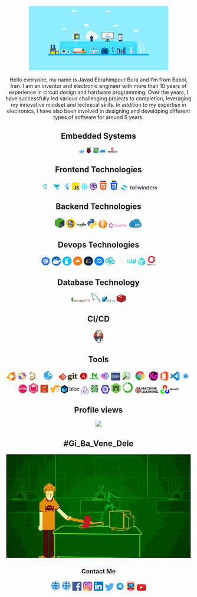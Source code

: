 <!-- <h1 align="left">Hey there <img src="https://media.giphy.com/media/hvRJCLFzcasrR4ia7z/giphy.gif" width="25px" height="25px"></h1> -->

<div align="center">
  <img src="/assets/gif/bg.gif" width="75%">
</div>

<p align="center">Hello everyone, my name is Javad Ebrahimpour Bura and I'm from Babol, Iran. I am an inventor and electronic engineer with more than 10 years of experience in circuit design and hardware programming. Over the years, I have successfully led various challenging projects to completion, leveraging my innovative mindset and technical skills. In addition to my expertise in electronics, I have also been involved in designing and developing different types of software for around 5 years.</p>

<!---
![](https://komarev.com/ghpvc/?username=asabeneh&color=green)
--->

<!-- ### Embedded Systems -->

<div align="center">
  <h2>Embedded Systems</h2>

  <img src ="/assets/images/st.png" alt="ST logo" width="3%" title='ST'/>
  
  <img src ="/assets/images/raspberry.png" alt="Raspberry logo" width="3%" title='Raspberry Pi'/>
  
  <img src ="/assets/images/arduino.png" alt="Arduino logo" width="3%" title='Arduino'/>
  
  <img src ="/assets/images/atmel.png" alt="Atmel logo" width="3%" title='Atmel'/>
  
  <img src ="/assets/images/microchip.png" alt="Microchip logo" width="6%" title='Microchip'/>
<div> 

<!-- ### Frontend Technologies -->

<div align="center">
  <h2>Frontend Technologies</h2>

  <img src ="/assets/images/c.png" alt="C logo" width="6%" title='C'/>
  
  <img src ="/assets/images/dart.png" alt="Dart logo" width="5%" title='Dart'/>
  
  <img src ="/assets/images/flutter.png" alt="Flutter logo" width="4%" title='Flutter'/>
  
  <img src ="/assets/images/javascript.svg" alt="JavaScript logo" width="4%" title='JavaScript'/>
  
  <img src ="/assets/images/react.svg" alt="React logo" width="4%" title='React'/>
  
  <img src ="/assets/images/gatsby.svg" alt="Gatsby logo" width="4%" title='Gatsby'/>
  
  <img src ="/assets/images/html.png" alt="HTML logo" width="5%" title='HTML'/>
  
  <img src ="/assets/images/css.png" alt="CSS logo" width="5%" title='CSS'/>
  
  <img src ="/assets/images/tailwindcss.svg" alt="tailwindcss logo" width="20%" title='Tailwind CSS'/>
<div> 
  
<!-- ### Backend Technologies -->

<div align="center">
  <h2>Backend Technologies</h2>

  <img src ="/assets/images/shell.png" alt="Shell logo" width="5%" title='Shell'/>

  <img src ="/assets/images/batch.png" alt="Batch logo" width="5%" title='Batch File'/>
  
  <img src ="/assets/images/nodejs.svg" alt="Node logo" width="5%" title='Nodejs'/>
  
  <img src ="/assets/images/python.svg" alt="Python logo" width="5%" title='Python'/>

  <img src ="/assets/images/cloudflare-workers.png" alt="Cloudflare workers logo" width="5%" title='Cloudflare Workers'/>
  
  <img src ="/assets/images/graphql.png" alt="Graphql logo" width="10%" title='Graphql'/>
  
  <img src ="/assets/images/api.png" alt="Restful api logo" width="7%" title='Restful API'/>
</div>

<!-- ### Devops Technologies -->

<div align="center">
  <h2>Devops Technologies</h2>
<!--   <img src ="/assets/images/devops.png" alt="devops logo" width="5%" title='DEVOPS'/>  -->
  
  <img src ="/assets/images/kubernetes.png" alt="kubernetes logo" width="5%" title='Kubernetes'/>
  
  <img src ="/assets/images/docker.png" alt="Docker logo" width="5%" title='Docker'/>

  <img src ="/assets/images/portainer.png" alt="Portainer logo" width="5%" title='Portainer'/>
  
  <img src ="/assets/images/cloudflare.png" alt="Cloudflare logo" width="5%" title='Cloudflare'/> 

  <img src ="/assets/images/gcloud.png" alt="Gcloud logo" width="5%" title='Google Cloud'/> 
  
  <img src ="/assets/images/digitalocean.png" alt="Digitalocean logo" width="5%" title='Digitalocean Cloud'/> 
  
  <img src ="/assets/images/arvan.png" alt="Arvan logo" width="5%" title='ArvanCloud | Unified Cloud Infrastructure'/> 
  
  <img src ="/assets/images/hamravesh.svg" alt="Hamravesh logo" width="5%" title='Hamravesh'/>

  <img src ="/assets/images/liara.svg" alt="Liara logo" width="10%" title='Liara'/>

  <img src ="/assets/images/openshift.png" alt="Openshift logo" width="5%" title='Openshift'/>
<div> 

<!-- ### Database technology -->

<div align="center">
  <h2>Database Technology</h2>

  <img src ="/assets/images/mongodb.svg" alt="MongoDB logo" width="10%" title='MongoDB'/>
  
  <img src ="/assets/images/mysql.svg" alt="Mysql logo" width="5%" title='MYSQL'/>
  
  <img src ="/assets/images/sqlite.svg" alt="Sqlite logo" width="7%" title='Sqlite'/>
  
  <img src ="/assets/images/redis.png" alt="Redis logo" width="5%" title='Redis'/>
</div>

<!-- ### CI/CD -->

<div align="center">
  <h2>CI/CD</h2>

  <img src ="/assets/images/jenkins.png" alt="Jenkins logo" width="5%" title='Jenkins'/>
</div>

<!-- ### Tools -->

<div align="center">
  <h2>Tools</h2>
  
  <img src ="/assets/images/ubuntu.png" alt="Ubuntu logo" width="5%" title='Ubuntu'/>

  <img src ="/assets/images/CentOS.png" alt="CentOS logo" width="5%" title='CentOS'/>
  
  <img src ="/assets/images/altium.png" alt="altium logo" width="5%" title='Altium Designer '/>
  
  <img src ="/assets/images/mx.png" alt="mx logo" width="10%" title='Cube MX'/>

  <img src ="/assets/images/git.svg" alt="Git logo" width="10%" title='Git'/>
    
  <img src ="/assets/images/ansible.svg" alt="Ansible logo" width="5%" title='Ansible'/>
  
  <img src ="/assets/images/nginx.png" alt="Nginx logo" width="5%" title='Nginx'/> 
  
  <img src ="/assets/images/pm2.png" alt="Pm2 logo" width="5%" title='PM2'/> 
  
  <img src ="/assets/images/oop.png" alt="Object oriented programming" width="5%" title='Object Oriented Programming'/>

  <img src ="/assets/images/osm.png" alt="Openstreetmap" width="5%" title='Openstreetmap'/>
  
  <img src ="/assets/images/chromeExtension.png" alt="Chrome extension logo" width="8%" title='Chrome Extension'/>
  
  <img src ="/assets/images/xd.png" alt="XD logo" width="5%" title='XD'/>
  
  <img src ="/assets/images/office.png" alt="VS Code logo" width="5%" title='Office'/>
  
  <img src ="/assets/images/visual-studio-code.svg" alt="VS Code logo" width="5%" title='Visual Studio Code'/>
  
  <img src ="/assets/images/webpack.png" alt="Webpack logo" width="5%" title='Webpack'/>
  
  <img src ="/assets/images/mvvm.png" alt="MVVM logo" width="5%" title='Model-View-ViewModel'/>
  
  <img src ="/assets/images/unitTest.png" alt="Unit Test logo" width="5%" title='Unit Test'/>
  
  <img src ="/assets/images/jest.png" alt="Jest logo" width="5%" title='Jest'/>
  
  <img src ="/assets/images/s3.png" alt="S3 logo" width="5%" title='S3'/>
  
  <img src ="/assets/images/bloc.png" alt="Bloc logo" width="10%" title='Bloc'/>
  
  <img src ="/assets/images/redux.svg" alt="Redux logo" width="4%" title='Redux'/>
  
  <img src ="/assets/images/ffmpeg.jpg" alt="Ffmpeg logo" width="5%" title='FFMPEG'/>
  
  <img src ="/assets/images/eslint.svg" alt="ESLint logo" width="5%" title='ESLint'/>
  
  <img src ="/assets/images/nodemon.svg" alt="Nodemon logo" width="5%" title='Nodemon'/> 

  <img src ="/assets/images/anaconda.png" alt="Anaconda logo" width="6%" title='Anaconda'/>

  <img src ="/assets/images/machineLearning.png" alt="MachineLearning logo" width="13%" title='Machine learning'/>

  <img src ="/assets/images/opencv.png" alt="Opencv logo" width="10%" title='Opencv'/>
  
</div>

<div align="center">
  <h2>Profile views</h2>

  <a href="https://u8views.com/github/jepbura"><img src="https://u8views.com/api/v1/github/profiles/25738325/views/day-week-month-total-count.svg"></a>
</div>

<div align="center">
  <h2>#Gi_Ba_Vene_Dele</h2>

  <img src="/assets/gif/p.gif">
</div>
<!-- ![](/assets/gif/p.gif) -->

### Contact Me

<div align="center">
<a href="https://www.jepbura.ir" target="_blank"><img src ="/assets/images/web.png" alt="jepbura logo" width="5%" title='www.jepbura.ir'/></a>
<a href="https://www.bura.dev" target="_blank"><img src ="/assets/images/web.png" alt="bura logo" width="5%" title='www.bura.dev'/></a>
<a href="https://www.facebook.com/jepbura" target="_blank"><img src ="/assets/images/facebook.png" alt="facebook logo" width="5%" title='Facebook'/></a>
<a href="https://www.instagram.com/jepbura" target="_blank"><img src ="/assets/images/instagram.png" alt="instagram logo" width="5%" title='Instagram'/></a>
<a href="https://www.linkedin.com/in/jepbura" target="_blank"><img src ="/assets/images/linkedin.png" alt="linkedin logo" width="5%" title='Linkedin'/></a>
<a href="https://twitter.com/jepbura" target="_blank"><img src ="/assets/images/twitter.svg" alt="twitter logo" width="5%" title='Twitter'/></a>
<a href="https://t.me/jepbura" target="_blank"><img src ="/assets/images/telegram.png" alt="telegram logo" width="5%" title='Telegram'/></a>
<a href="https://t.me/Buradev_Bot" target="_blank"><img src ="/assets/images/bot.png" alt="telegram bot logo" width="5%" title='Telegram Bot'/></a>
<a href="https://youtube.com/@jepbura" target="_blank"><img src ="/assets/images/youtube.svg" alt="youtube logo" width="5%" title='Youtube'/></a>
</div>
  
<!---
- [Website](https://www.jepbura.ir "www.jepbura.ir")

<img height="180em" src="https://github-readme-stats.vercel.app/api?username=jepbura&show_icons=true&hide_border=true&&count_private=true&include_all_commits=true" />
![visitors](https://visitor-badge.glitch.me/badge?page_id=page.id)

--->
